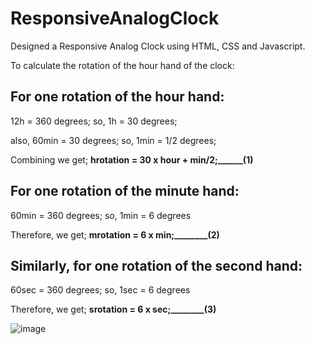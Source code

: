 # ResponsiveAnalogClock
Designed a Responsive Analog Clock using HTML, CSS and Javascript.

To calculate the rotation of the hour hand of the clock:

## For one rotation of the hour hand:

12h = 360 degrees;
so, 1h = 30 degrees;

also, 60min = 30 degrees;
so, 1min = 1/2 degrees;

Combining we get;
**hrotation = 30 x hour + min/2;______(1)**

## For one rotation of the minute hand:

60min = 360 degrees;
so, 1min = 6 degrees

Therefore, we get;
**mrotation = 6 x min;________(2)**

## Similarly, for one rotation of the second hand:

60sec = 360 degrees;
so, 1sec = 6 degrees

Therefore, we get;
**srotation = 6 x sec;________(3)**

![image](https://user-images.githubusercontent.com/67893793/127120490-aa78ddf5-85fd-493f-b596-c9b5a71dbe4c.png)


